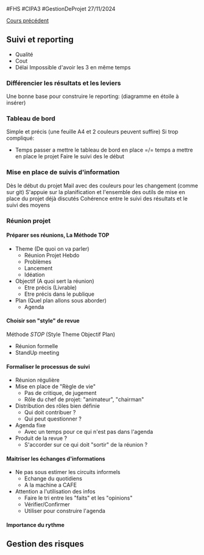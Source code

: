 #FHS #CIPA3 #GestionDeProjet
27/11/2024

[Cours précédent](Gestion%20de%20projet%20Cours%202.md)
## Suivi et reporting
- Qualité
- Cout
- Délai
Impossible d'avoir les 3 en même temps
### Différencier les **résultats** et les **leviers**
Une bonne base pour construire le reporting:
(diagramme en étoile à insérer)

### Tableau de bord
Simple et précis (une feuille A4 et 2 couleurs peuvent suffire)
Si trop compliqué:
- Temps passer a mettre le tableau de bord en place =/= temps a mettre en place le projet
Faire le suivi des le début
### Mise en place de suivis d'information
Dès le début du projet
Mail avec des couleurs pour les changement (comme sur git)
S'appuie sur la planification et l'ensemble des outils de mise en place du projet déjà discutés
Cohérence entre le suivi des résultats et le suivi des moyens
### Réunion projet
#### Préparer ses réunions, La Méthode TOP
- Theme (De quoi on va parler)
	- Réunion Projet Hebdo
	- Problèmes
	- Lancement
	- Idéation
- Objectif (A quoi sert la réunion)
	- Etre précis (Livrable)
	- Etre précis dans le publique
- Plan (Quel plan allons sous aborder)
	- Agenda
#### Choisir son "style" de revue
Méthode *STOP* (Style Theme Objectif Plan)
- Réunion formelle
- StandUp meeting
#### Formaliser le processus de suivi
- Réunion régulière
- Mise en place de "Règle de vie"
	- Pas de critique, de jugement
	- Rôle du chef de projet: "animateur", "chairman"
- Distribution des rôles bien définie
	- Qui doit contribuer ?
	- Qui peut questionner ?
- Agenda fixe
	- Avec un temps pour ce qui n'est pas dans l'agenda
- Produit de la revue ?
	- S'accorder sur ce qui doit "sortir" de la réunion ?
#### Maitriser les échanges d'informations
- Ne pas sous estimer les circuits informels
	- Echange du quotidiens
	- A la machine a CAFE
- Attention a l'utilisation des infos
	- Faire le tri entre les "faits" et les "opinions"
	- Vérifier/Confirmer
	- Utiliser pour construire l'agenda
#### Importance du rythme

## Gestion des risques